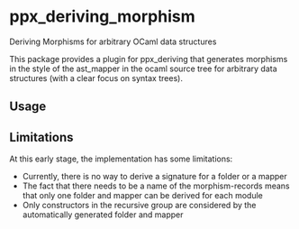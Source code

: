 # ppx_deriving_morphism
Deriving Morphisms for arbitrary OCaml data structures 

This package provides a plugin for ppx_deriving that generates morphisms in the style of the ast_mapper in the ocaml source tree for arbitrary data structures (with a clear focus on syntax trees).

## Usage


## Limitations

At this early stage, the implementation has some limitations:

* Currently, there is no way to derive a signature for a folder or a mapper
* The fact that there needs to be a name of the morphism-records means that only one folder and mapper can be derived for each module
* Only constructors in the recursive group are considered by the automatically generated folder and mapper
